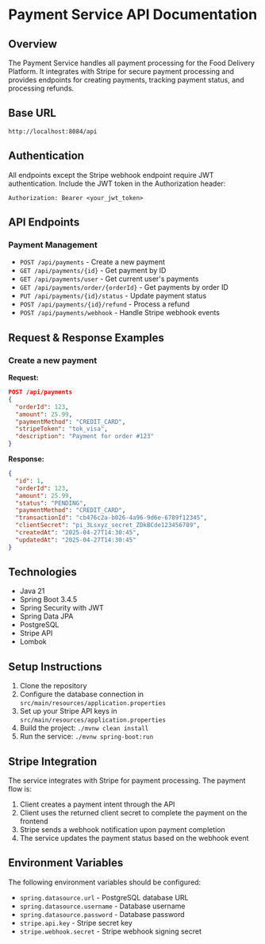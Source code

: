 # Payment Service API Documentation

## Overview

The Payment Service handles all payment processing for the Food Delivery Platform. It integrates with Stripe for secure payment processing and provides endpoints for creating payments, tracking payment status, and processing refunds.

## Base URL

```
http://localhost:8084/api
```

## Authentication

All endpoints except the Stripe webhook endpoint require JWT authentication. Include the JWT token in the Authorization header:

```
Authorization: Bearer <your_jwt_token>
```

## API Endpoints

### Payment Management

- `POST /api/payments` - Create a new payment
- `GET /api/payments/{id}` - Get payment by ID
- `GET /api/payments/user` - Get current user's payments
- `GET /api/payments/order/{orderId}` - Get payments by order ID
- `PUT /api/payments/{id}/status` - Update payment status
- `POST /api/payments/{id}/refund` - Process a refund
- `POST /api/payments/webhook` - Handle Stripe webhook events

## Request & Response Examples

### Create a new payment

**Request:**

```json
POST /api/payments
{
  "orderId": 123,
  "amount": 25.99,
  "paymentMethod": "CREDIT_CARD",
  "stripeToken": "tok_visa",
  "description": "Payment for order #123"
}
```

**Response:**

```json
{
  "id": 1,
  "orderId": 123,
  "amount": 25.99,
  "status": "PENDING",
  "paymentMethod": "CREDIT_CARD",
  "transactionId": "cb476c2a-b026-4a96-9d6e-6789f12345",
  "clientSecret": "pi_3Lsxyz_secret_ZDkBCde123456789",
  "createdAt": "2025-04-27T14:30:45",
  "updatedAt": "2025-04-27T14:30:45"
}
```

## Technologies

- Java 21
- Spring Boot 3.4.5
- Spring Security with JWT
- Spring Data JPA
- PostgreSQL
- Stripe API
- Lombok

## Setup Instructions

1. Clone the repository
2. Configure the database connection in `src/main/resources/application.properties`
3. Set up your Stripe API keys in `src/main/resources/application.properties`
4. Build the project: `./mvnw clean install`
5. Run the service: `./mvnw spring-boot:run`

## Stripe Integration

The service integrates with Stripe for payment processing. The payment flow is:

1. Client creates a payment intent through the API
2. Client uses the returned client secret to complete the payment on the frontend
3. Stripe sends a webhook notification upon payment completion
4. The service updates the payment status based on the webhook event

## Environment Variables

The following environment variables should be configured:

- `spring.datasource.url` - PostgreSQL database URL
- `spring.datasource.username` - Database username
- `spring.datasource.password` - Database password
- `stripe.api.key` - Stripe secret key
- `stripe.webhook.secret` - Stripe webhook signing secret

<!-- Code cleanup -->


<!-- Optimize performance -->


<!-- Refactor structure -->
